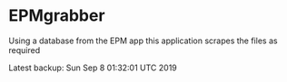 # EPMgrabber
Using a database from the EPM app this application scrapes the files as required


Latest backup: Sun Sep 8 01:32:01 UTC 2019
